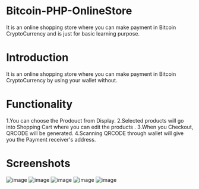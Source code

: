 # Bitcoin-PHP-OnlineStore
It is an online shopping store where you can make payment in Bitcoin CryptoCurrency and is just for basic learning purpose.
 
# Introduction
It is an online shopping store where you can make payment in Bitcoin CryptoCurrency by using your wallet without.

# Functionality
1.You can choose the Prodouct from Display.
2.Selected products will go into Shopping Cart where you can edit the products .
3.When you Checkout, QRCODE will be generated.
4.Scanning QRCODE through wallet will give you the Payment receiver's address.


# Screenshots
![image](https://user-images.githubusercontent.com/30657768/30314130-2fd9fed6-97b9-11e7-9230-91297d9dbb39.png)
![image](https://user-images.githubusercontent.com/30657768/30314135-34f2f6e8-97b9-11e7-8d93-f1a27032be74.png)
![image](https://user-images.githubusercontent.com/30657768/30314156-4668b7a0-97b9-11e7-8c9e-93218e9f7502.png)
![image](https://user-images.githubusercontent.com/30657768/30314163-4dde425c-97b9-11e7-9cb1-c8ce577f488e.png)
![image](https://user-images.githubusercontent.com/30657768/30314172-53fb734e-97b9-11e7-8183-fc9c25d1e297.png)
